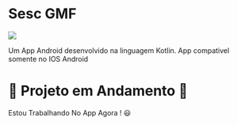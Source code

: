 # Sesc GMF
<p align="left">
<img src="http://img.shields.io/static/v1?label=STATUS&message=EM%20DESENVOLVIMENTO&color=GREEN&style=for-the-badge"/>
</p>
<p> Um App Android desenvolvido na linguagem Kotlin. App compativel somente no IOS Android </p>

# 💪 Projeto em Andamento 💪
<p>Estou Trabalhando No App Agora ! 😃 </p> 
 
